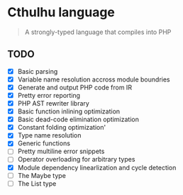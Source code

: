 # Cthulhu language

> A strongly-typed language that compiles into PHP

## TODO

- [x] Basic parsing
- [x] Variable name resolution accross module boundries
- [x] Generate and output PHP code from IR
- [x] Pretty error reporting
- [x] PHP AST rewriter library
- [x] Basic function inlining optimization
- [x] Basic dead-code elimination optimization
- [x] Constant folding optimization'
- [x] Type name resolution
- [x] Generic functions
- [ ] Pretty multiline error snippets
- [ ] Operator overloading for arbitrary types
- [x] Module dependency linearlization and cycle detection
- [ ] The Maybe type
- [ ] The List type
